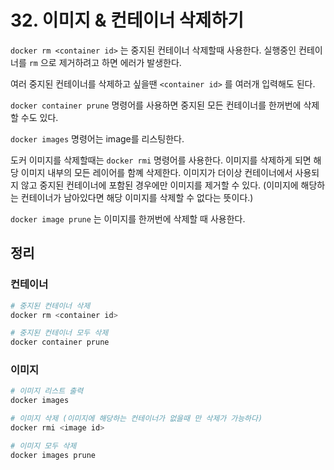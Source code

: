 # 32. 이미지 & 컨테이너 삭제하기

`docker rm <container id>` 는 중지된 컨테이너 삭제할때 사용한다. 실행중인 컨테이너를 `rm` 으로 제거하려고 하면 에러가 발생한다.

여러 중지된 컨테이너를 삭제하고 싶을땐 `<container id>` 를 여러개 입력해도 된다.

`docker container prune` 명령어를 사용하면 중지된 모든 컨테이너를 한꺼번에 삭제할 수도 있다.

`docker images` 명령어는 image를 리스팅한다.

도커 이미지를 삭제할때는 `docker rmi` 명령어를 사용한다. 이미지를 삭제하게 되면 해당 이미지 내부의 모든 레이어를 함꼐 삭제한다. 이미지가 더이상 컨테이너에서 사용되지 않고 중지된 컨테이너에 포함된 경우에만 이미지를 제거할 수 있다. (이미지에 해당하는 컨테이너가 남아있다면 해당 이미지를 삭제할 수 없다는 뜻이다.)

`docker image prune` 는 이미지를 한꺼번에 삭제할 때 사용한다.

## 정리

###  컨테이너

```bash
# 중지된 컨테이너 삭제
docker rm <container id>

# 중지된 컨테이너 모두 삭제
docker container prune
```

### 이미지 

```bash
# 이미지 리스트 출력
docker images

# 이미지 삭제 (이미지에 해당하는 컨테이너가 없을때 만 삭제가 가능하다)
docker rmi <image id>

# 이미지 모두 삭제
docker images prune
```